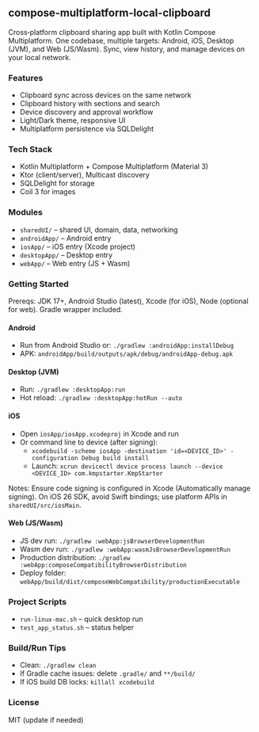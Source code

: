 ## compose-multiplatform-local-clipboard

Cross‑platform clipboard sharing app built with Kotlin Compose Multiplatform. One codebase, multiple targets: Android, iOS, Desktop (JVM), and Web (JS/Wasm). Sync, view history, and manage devices on your local network.

### Features
- Clipboard sync across devices on the same network
- Clipboard history with sections and search
- Device discovery and approval workflow
- Light/Dark theme, responsive UI
- Multiplatform persistence via SQLDelight

### Tech Stack
- Kotlin Multiplatform + Compose Multiplatform (Material 3)
- Ktor (client/server), Multicast discovery
- SQLDelight for storage
- Coil 3 for images

### Modules
- `sharedUI/` – shared UI, domain, data, networking
- `androidApp/` – Android entry
- `iosApp/` – iOS entry (Xcode project)
- `desktopApp/` – Desktop entry
- `webApp/` – Web entry (JS + Wasm)

### Getting Started
Prereqs: JDK 17+, Android Studio (latest), Xcode (for iOS), Node (optional for web). Gradle wrapper included.

#### Android
- Run from Android Studio or: `./gradlew :androidApp:installDebug`
- APK: `androidApp/build/outputs/apk/debug/androidApp-debug.apk`

#### Desktop (JVM)
- Run: `./gradlew :desktopApp:run`
- Hot reload: `./gradlew :desktopApp:hotRun --auto`

#### iOS
- Open `iosApp/iosApp.xcodeproj` in Xcode and run
- Or command line to device (after signing):
  - `xcodebuild -scheme iosApp -destination 'id=<DEVICE_ID>' -configuration Debug build install`
  - Launch: `xcrun devicectl device process launch --device <DEVICE_ID> com.kmpstarter.KmpStarter`

Notes: Ensure code signing is configured in Xcode (Automatically manage signing). On iOS 26 SDK, avoid Swift bindings; use platform APIs in `sharedUI/src/iosMain`.

#### Web (JS/Wasm)
- JS dev run: `./gradlew :webApp:jsBrowserDevelopmentRun`
- Wasm dev run: `./gradlew :webApp:wasmJsBrowserDevelopmentRun`
- Production distribution: `./gradlew :webApp:composeCompatibilityBrowserDistribution`
- Deploy folder: `webApp/build/dist/composeWebCompatibility/productionExecutable`

### Project Scripts
- `run-linux-mac.sh` – quick desktop run
- `test_app_status.sh` – status helper

### Build/Run Tips
- Clean: `./gradlew clean`
- If Gradle cache issues: delete `.gradle/` and `**/build/`
- If iOS build DB locks: `killall xcodebuild`

### License
MIT (update if needed)

